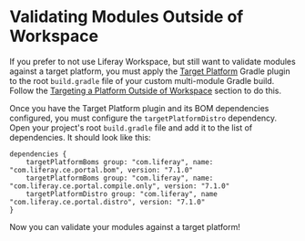 # Validating Modules Outside of Workspace [](id=validating-modules-outside-of-workspace)

If you prefer to not use Liferay Workspace, but still want to validate modules
against a target platform, you must apply the
[Target Platform](/develop/reference/-/knowledge_base/7-1/target-platform-gradle-plugin)
Gradle plugin to the root `build.gradle` file of your custom multi-module Gradle
build. Follow the
[Targeting a Platform Outside of Workspace](/develop/tutorials/-/knowledge_base/7-1/managing-the-target-platform-for-liferay-workspace#targeting-a-platform-outside-of-workspace)
section to do this.

Once you have the Target Platform plugin and its BOM dependencies configured,
you must configure the `targetPlatformDistro` dependency. Open your project's
root `build.gradle` file and add it to the list of dependencies. It should look
like this:

    dependencies {
        targetPlatformBoms group: "com.liferay", name: "com.liferay.ce.portal.bom", version: "7.1.0"
        targetPlatformBoms group: "com.liferay", name: "com.liferay.ce.portal.compile.only", version: "7.1.0"
        targetPlatformDistro group: "com.liferay", name "com.liferay.ce.portal.distro", version: "7.1.0"
    }

Now you can validate your modules against a target platform!
